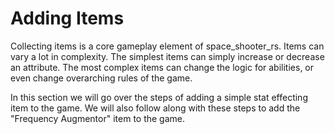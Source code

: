 # Adding Items

Collecting items is a core gameplay element of space_shooter_rs. Items can vary a lot in complexity. The simplest items can simply increase or decrease an attribute. The most complex items can change the logic for abilities, or even change overarching rules of the game.

In this section we will go over the steps of adding a simple stat effecting item to the game. We will also follow along with these steps to add the "Frequency Augmentor" item to the game.
